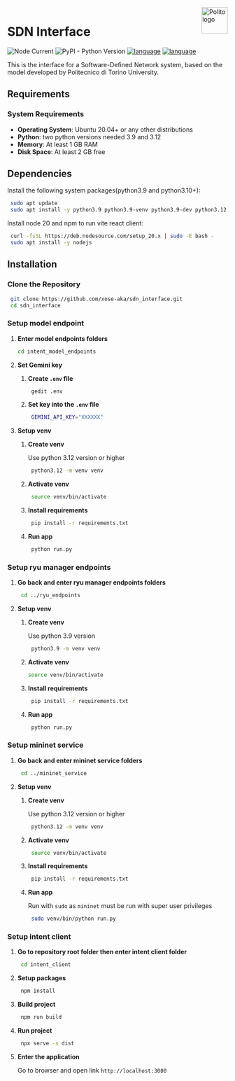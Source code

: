 <a href="https://www.polito.it/">
    <img src="https://upload.wikimedia.org/wikipedia/it/archive/4/47/20210407201938%21Logo_PoliTo_dal_2021_blu.png" alt="Polito logo" title="Polito" align="right" height="60" />
</a>



# SDN Interface

![Node Current](https://img.shields.io/badge/node-v20.10.0-green)
![PyPI - Python Version](https://img.shields.io/badge/Python-3.9%20%26%203.12-blue)
[![language](https://img.shields.io/badge/react-%5E18.2.0-%6aa84f?logo=React)](https://react.dev/)
[![language](https://shields.io/badge/TypeScript-3178C6?logo=TypeScript&logoColor=FFF&style=flat-square)](https://www.typescriptlang.org/)

This is the interface for a Software-Defined Network system, based on the model developed by Politecnico di Torino University.

## Requirements

### System Requirements
- **Operating System**: Ubuntu 20.04+ or any other distributions
- **Python**: two python versions needed 3.9 and 3.12
- **Memory**: At least 1 GB RAM
- **Disk Space**: At least 2 GB free


## Dependencies
Install the following system packages(python3.9 and python3.10+):
   ```bash
    sudo apt update
    sudo apt install -y python3.9 python3.9-venv python3.9-dev python3.12 python3.12-venv python3.12-dev git curl build-essential
   ```

Install node 20 and npm to run vite react client:
   ```bash
    curl -fsSL https://deb.nodesource.com/setup_20.x | sudo -E bash -
    sudo apt install -y nodejs
   ```


## Installation

### Clone the Repository
   ```bash
    git clone https://github.com/xose-aka/sdn_interface.git
    cd sdn_interface
   ```

### Setup model endpoint
1. **Enter model endpoints folders**
   ```bash
   cd intent_model_endpoints
   ```
2. **Set Gemini key**

      1. **Create ```.env``` file**

         ```bash
          gedit .env
         ```
      2. **Set key into the ```.env``` file**

         ```bash
          GEMINI_API_KEY="XXXXXX"
         ```

3. **Setup venv**

      1. **Create venv**

         Use python 3.12 version or higher
            ```bash
             python3.12 -m venv venv
            ```
      2. **Activate venv**
            ```bash
             source venv/bin/activate
            ```

      3. **Install requirements**
            ```bash
             pip install -r requirements.txt
            ```

      4. **Run app**
            ```bash
             python run.py
            ```

### Setup ryu manager endpoints

1. **Go back and enter ryu manager endpoints folders**
  
    ```bash
     cd ../ryu_endpoints
    ```

2. **Setup venv**

   1. **Create venv**

      Use python 3.9 version
   
      ```bash
       python3.9 -m venv venv
      ```
   2. **Activate venv**

      ```bash
      source venv/bin/activate
      ```

   3. **Install requirements**
      ```bash
       pip install -r requirements.txt
      ```

   4. **Run app**

      ```bash
       python run.py
      ```

### Setup mininet service
1. **Go back and enter mininet service folders**
   ```bash
    cd ../mininet_service
   ```
2. **Setup venv**

    1. **Create venv**

       Use python 3.12 version or higher
          ```bash
           python3.12 -m venv venv
          ```
    2. **Activate venv**
          ```bash
           source venv/bin/activate
          ```

    3. **Install requirements**
          ```bash
           pip install -r requirements.txt
          ```

    4. **Run app**

       Run with ```sudo``` as ```mininet``` must be run with super user privileges
          ```bash
           sudo venv/bin/python run.py
          ```

### Setup intent client

1. **Go to repository root folder then enter intent client folder**
  
    ```bash
     cd intent_client
    ```

2. **Setup packages**

    ```bash
     npm install
    ```
3. **Build project**

    ```bash
     npm run build
    ```
   
4. **Run project**

     ```bash
      npx serve -s dist
     ```

5. **Enter the application**

    Go to browser and open link ```http://localhost:3000 ```
